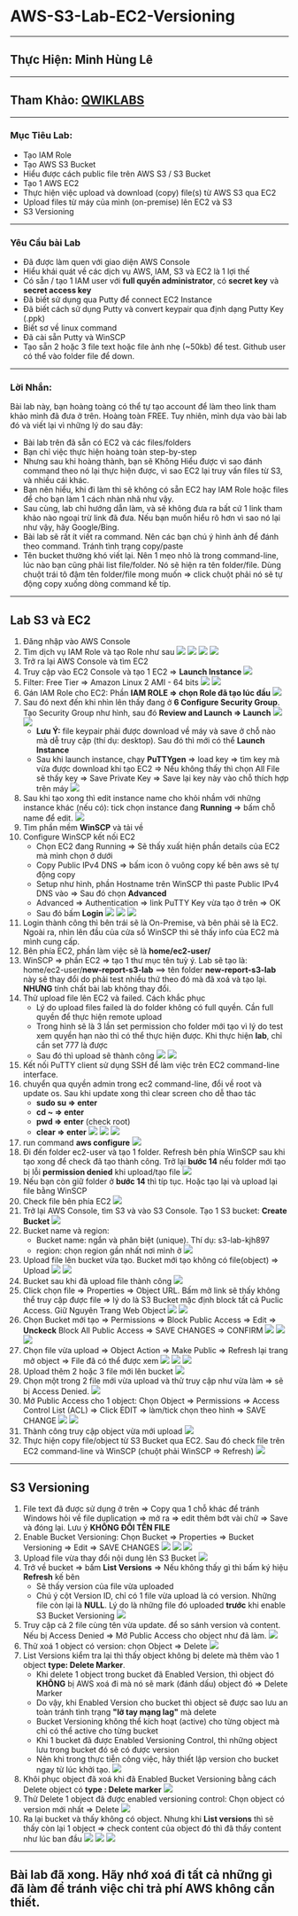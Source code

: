 # AWS-S3-Lab-EC2-Versioning
---
## Thực Hiện: Minh Hùng Lê
---
## Tham Khảo: [QWIKLABS](https://www.qwiklabs.com/focuses/15683?catalog_rank=%7B%22rank%22%3A2%2C%22num_filters%22%3A0%2C%22has_search%22%3Atrue%7D&parent=catalog&search_id=8468941)
---
### Mục Tiêu Lab:
* Tạo IAM Role
* Tạo AWS S3 Bucket
* Hiểu được cách public file trên AWS S3 / S3 Bucket
* Tạo 1 AWS EC2
* Thực hiện việc upload và download (copy) file(s) từ AWS S3 qua EC2
* Upload files từ máy của mình (on-premise) lên EC2 và S3
* S3 Versioning 
---
### Yêu Cầu bài Lab
* Đã được làm quen với giao diện AWS Console
* Hiểu khái quát về các dịch vụ AWS, IAM, S3 và EC2 là 1 lợi thế
* Có sẵn / tạo 1 IAM user với **full quyền administrator**, có **secret key** và **secret access key**
* Đã biết sử dụng qua Putty để connect EC2 Instance
* Đã biết cách sử dụng Putty và convert keypair qua định dạng Putty Key (.ppk)
* Biết sơ về linux command
* Đã cài sẵn Putty và WinSCP
* Tạo sẵn 2 hoặc 3 file text hoặc file ảnh nhẹ (~50kb) để test. Github user có thể vào folder file để down.
--- 
### Lời Nhắn: 
Bài lab này, bạn hoàng toàng có thể tự tạo account để làm theo link tham khảo mình đã đưa ở trên. Hoàng toàn FREE. Tuy nhiên, mình dựa vào bài lab đó và viết lại vì những lý do sau đây:
* Bài lab trên đã sẵn có EC2 và các files/folders
* Bạn chỉ việc thực hiện hoàng toàn step-by-step
* Nhưng sau khi hoàng thành, bạn sẽ Không Hiểu được vì sao đánh command theo nó lại thực hiện được, vì sao EC2 lại truy vấn files từ S3, và nhiều cái khác.
* Bạn nên hiểu, khi đi làm thì sẽ không có sẵn EC2 hay IAM Role hoặc files để cho bạn làm 1 cách nhàn nhã như vậy. 
* Sau cùng, lab chỉ hướng dẫn làm, và sẽ không đưa ra bất cứ 1 link tham khảo nào ngoại trừ link đã đưa. Nếu bạn muốn hiểu rõ hơn vì sao nó lại như vậy, hãy Google/Bing. 
* Bài lab sẽ rất ít viết ra command. Nên các bạn chú ý hình ảnh để đánh theo command. Tránh tình trạng copy/paste
* Tên bucket thường khó viết lại. Nên 1 mẹo nhỏ là trong command-line, lúc nào bạn cũng phải list file/folder. Nó sẽ hiện ra tên folder/file. Dùng chuột trái tô đậm tên folder/file mong muốn => click chuột phải nó sẽ tự động copy xuống dòng command kế típ. 
---

## Lab S3 và EC2
1. Đăng nhập vào AWS Console
2. Tìm dịch vụ IAM Role và tạo Role như sau
![](images/iam-console-role-ec2.jpg)
![](images/iam-console-role-ec2-s3-full-access.jpg)
![](images/iam-console-role-ec2-s3-full-access-add-tag.jpg)
![](images/iam-console-role-ec2-s3-full-access-review-create.jpg)
3. Trở ra lại AWS Console và tìm EC2
4. Truy cập vào EC2 Console và tạo 1 EC2 => **Launch Instance**
![](images/ec2-console.jpg)
5. Filter: Free Tier => Amazon Linux 2 AMI - 64 bits
![](images/ec2-console-free-tier-filter-amazon-linux2-64bit.jpg)
![](images/ec2-console-t2-micro.jpg)
6. Gán IAM Role cho EC2: Phần **IAM ROLE => chọn Role đã tạo lúc đầu**
![](images/ec2-console-attach-iam-role.jpg)
7. Sau đó next đến khi nhìn lên thấy đang ở **6 Configure Security Group**. Tạo Security Group như hình, sau đó **Review and Launch => Launch**
![](images/ec2-console-security-group.jpg)
![](images/ec2-console-review-launch.jpg)
    * **Lưu Ý:** file keypair phải được download về máy và save ở chỗ nào mà dễ truy cập (thí dụ: desktop). Sau đó thì mới có thể **Launch Instance**
    * Sau khi launch instance, chạy **PuTTYgen** => load key => tìm key mà vừa được download khi tạo EC2 => Nếu không thấy thì chọn All File sẽ thấy key => Save Private Key => Save lại key này vào chỗ thích hợp trên máy
![](images/ec2-console-create-new-keypair.jpg)
8. Sau khi tạo xong thì edit instance name cho khỏi nhầm với những instance khác (nếu có): tick chọn instance đang **Running** => bấm chỗ name để edit. 
![](images/ec2-console-edit-instance-name.jpg)
9. Tìm phần mềm **WinSCP** và tải về 
10. Configure WinSCP kết nối EC2
    * Chọn EC2 đang Running => Sẽ thấy xuất hiện phần details của EC2 mà mình chọn ở dưới
    * Copy Public IPv4 DNS => bấm icon ô vuông copy kế bên aws sẽ tự động copy
    * Setup như hình, phần Hostname trên WinSCP thì paste Public IPv4 DNS vào => Sau đó chọn **Advanced** 
    * Advanced => Authentication => link PuTTY Key vừa tạo ở trên => OK
    * Sau đó bấm **Login**
![](images/win-scp-config-logging-ec2.jpg)
![](images/win-scp-config-logging-ec2-Advanced-putty-key-AUTHENTICATION.jpg)
![](images/win-scp-config-logging-ec2-YES-To-Connect.jpg)
11. Login thành công thì bên trái sẽ là On-Premise, và bên phải sẽ là EC2. Ngoài ra, nhìn lên đầu của cửa sổ WinSCP thì sẽ thấy info của EC2 mà mình cung cấp.
12. Bên phía EC2, phần làm việc sẽ là **home/ec2-user/**
13. WinSCP => phần EC2 => tạo 1 thư mục tên tuỳ ý. Lab sẽ tạo là: home/ec2-user/**new-report-s3-lab** ==> tên folder **new-report-s3-lab** này sẽ thay đổi do phải test nhiều thứ theo đó mà đã xoá và tạo lại. **NHƯNG** tính chất bài lab không thay đổi. 
14. Thử upload file lên EC2 và failed. Cách khắc phục
    * Lý do upload files failed là do folder không có full quyền. Cần full quyền để thực hiện remote upload
    * Trong hình sẽ là 3 lần set permission cho folder mới tạo vì lý do test xem quyền hạn nào thì có thể thực hiện được. Khi thực hiện **lab**, chỉ cần set 777 là được
    * Sau đó thì upload sẽ thành công
![](images/win-scp-File-COPY-Drag-Drop-Error.jpg)
![](images/win-scp-File-COPY-Error-FIX-Grant-Permission-FULL.jpg)
15. Kết nối PuTTY client sử dụng SSH để làm việc trên EC2 command-line interface.
16. chuyển qua quyền admin trong ec2 command-line, đổi về root và update os. Sau khi update xong thì clear screen cho dễ thao tác
    * **sudo su => enter**
    * **cd ~ => enter**
    * **pwd => enter** (check root)
    * **clear => enter**
![](images/amazon-linux-2-t2micro-grant-admin-update-os.jpg)
![](images/amazon-linux-2-t2micro-grant-admin-update-os-CONFIRM.jpg)
![](images/amazon-linux-2-t2micro-update-Finished-ClearSCR.jpg)
17. run command **aws configure**
![](images/amazon-linux-2-t2micro-aws-configure.jpg)
18. Đi đến folder ec2-user và tạo 1 folder. Refresh bên phía WinSCP sau khi tạo xong để check đã tạo thành công. Trở lại **bước 14** nếu folder mới tạo bị lỗi **permission denied** khi upload/tạo file
![](images/amazon-linux-2-t2micro-make-directory.jpg) 
19. Nếu bạn còn giữ folder ở **bước 14** thì típ tục. Hoặc tạo lại và upload lại file bằng WinSCP
20. Check file bên phía EC2
![](images/amazon-linux-2-t2micro-check-NEW-upload-files.jpg) 
21. Trở lại AWS Console, tìm S3 và vào S3 Console. Tạo 1 S3 bucket: **Create Bucket**
![](images/s3-console-create-bucket.jpg)
22. Bucket name và region: 
    * Bucket name: ngắn và phân biệt (unique). Thí dụ: s3-lab-kjh897
    * region: chọn region gần nhất nơi mình ở
![](images/s3-console-buket-name-region-create.jpg)
23. Upload file lên bucket vừa tạo. Bucket mới tạo không có file(object) => Upload
![](images/s3-console-buket-nofile.jpg)
![](images/s3-console-add-upload-file.jpg)
24. Bucket sau khi đã upload file thành công
![](images\s3-console-AFTER-uploadfile.jpg)
25. Click chọn file => Properties => Object URL. Bấm mở link sẽ thấy không thể truy cập được file => lý do là S3 Bucket  mặc định block tất cả Puclic Access. Giữ Nguyên Trang Web Object
![](images/s3-console-file-object-URL.jpg)
![](images/s3-console-blocked-public-access-by-default.jpg)
26. Chọn Bucket mới tạo => Permissions => Block Public Access => Edit => **Unckeck** Block  All Public Access => SAVE CHANGES => CONFIRM
![](images/s3-console-bucket-permissions.jpg)
![](images/s3-console-bucket-permissions-UNCHECK-BLOCK-Public-Access.jpg)
![](images\s3-console-bucket-permissions-UNCHECK-BLOCK-Public-Access-CONFIRM.jpg)
27. Chọn file vừa upload => Object Action => Make Public => Refresh lại trang mở object => File đã có thể được xem
![](images/s3-console-object-option-MAKE-PUBLIC.jpg)
![](images/s3-console-object-option-MAKE-PUBLIC-Finalised.jpg)
![](images/s3-object-public-now.jpg)
28. Upload thêm 2 hoặc 3 file mới lên bucket
![](images/Upload-NewFile-to-S3.jpg)
29. Chọn một trong 2 file mới vừa upload và thử truy cập như vừa làm => sẽ bị Access Denied.
![](images/New-Uploaded-file-Public-Access-Denied.jpg)
30. Mở Public Access cho 1 object: Chọn Object => Permissions => Access Control List (ACL) => Click EDIT => làm/tick chọn theo hình => SAVE CHANGE
![](images/New-Uploaded-file-Permissions-EDIT.jpg)
![](images/New-Uploaded-file-Permissions-EDIT-EveryOne-PublicAccess.jpg)
31. Thành công truy cập object vừa mới upload
![](images/New-Uploaded-file-Public-Access-Succeed.jpg)
32. Thực hiện copy file/object từ S3 Bucket qua EC2. Sau đó check file trên EC2 command-line và WinSCP (chuột phải WinSCP => Refresh)
![](images/New-Uploaded-file-WinSCP-Refresh-t2micro-check-list.jpg)
---
## S3 Versioning 
1. File text đã được sử dụng ở trên => Copy qua 1 chỗ khác để tránh Windows hỏi về file duplication => mở ra => edit thêm bớt vài chữ => Save và đóng lại. Lưu ý **KHÔNG ĐỔI TÊN FILE**
2. Enable Bucket Versioning: Chọn Bucket => Properties => Bucket Versioning => Edit => SAVE CHANGES
![](images/s3-console-EDIT-Bucket-Versioning.jpg)
![](images/s3-console-ENABLE-Bucket-Versioning.jpg)
![](images/s3-console-ENABLE-Bucket-Versioning-Succeed.jpg)
3. Upload file vừa thay đổi nội dung lên S3 Bucket
![](images/Versioning-upload-samefile-content-difference.jpg)
4. Trở về bucket => bấm **List Versions** => Nếu không thấy gì thì bấm ký hiệu **Refresh** kế bên
    * Sẽ thấy version của file vừa uploaded
    * Chú ý cột Version ID, chỉ có 1 file vừa upload là có version. Những file còn lại là **NULL**. Lý do là những file đó uploaded **trước** khi enable S3 Bucket Versioning
![](images/Versioning-2-version-of-a-file.jpg)
5. Truy cập cả 2 file cùng tên vừa update. để so sánh version và content. Nếu bị Access Denied => Mở Public Access cho object như đã làm.
![](images/Versioning-Check-Content-After-Enable-Version-Control.jpg)
6. Thử xoá 1 object có version: chọn Object => Delete 
![](images/Versioning-TRYING-to-Delete-Versioning-Object.jpg)
7. List Versions kiểm tra lại thì thấy object không bị delete mà thêm vào 1 object **type: Delete Marker**. 
    * Khi delete 1 object trong bucket đã Enabled Version, thì object đó **KHÔNG** bị AWS xoá đi mà nó sẽ mark (đánh dấu) object đó => Delete Marker
    * Do vậy, khi Enabled Version cho bucket thì object sẽ được sao lưu an toàn tránh tình trạng **"lỡ tay mạng lag"** mà delete
    * Bucket Versioning không thể kích hoạt (active) cho từng object mà chỉ có thể active cho từng bucket
    * Khi 1 bucket đã được Enabled Versioning Control, thì những object lưu trong bucket đó sẽ có được version
    * Nên khi trong thực tiễn công việc, hãy thiết lập version cho bucket ngay từ lúc khởi tạo. 
![](images/Versioning-AFTER-DELETE-Versioned-FILE-LISTING-VERSION.jpg)
8. Khôi phục object đã xoá khi đã Enabled Bucket Versioning bằng cách Delete object có **type : Delete marker**
![](images/Versioning-Delete-A-DELETE-MARKER-FILE.jpg)
9. Thử Delete 1 object đã được enabled versioning control: Chọn object có version mới nhất => Delete 
![](images/Versioning-DELETE-A-Version-OF-A-File.jpg)
10. Ra lại bucket và thấy không có object. Nhưng khi **List versions**
thì sẽ thấy còn lại 1 object => check content của object đó thì đã thấy content như lúc ban đầu
![](images/Versioning-AFTER-DELETE-Versioned-FILE.jpg)
![](images/Versioning-Object-Check-After-Delete-A-Version-of-An-Object.jpg)
![](images/Versioning-AFTER-DELETE-A-VersionedFile-Checking-content-AGAIN.jpg)
---
## Bài lab đã xong. Hãy nhớ xoá đi tất cả những gì đã làm để tránh việc chi trả phí AWS không cần thiết.

